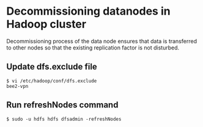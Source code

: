 # Decommissioning datanodes in Hadoop cluster

Decommissioning process of the data node ensures that data is transferred to other nodes so that the existing replication factor is not disturbed.

## Update dfs.exclude file

    $ vi /etc/hadoop/conf/dfs.exclude
    bee2-vpn

## Run refreshNodes command

    $ sudo -u hdfs hdfs dfsadmin -refreshNodes
